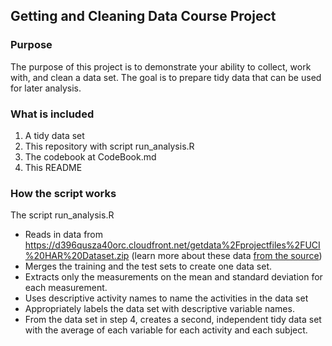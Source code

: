 ## Getting and Cleaning Data Course Project

### Purpose
The purpose of this project is to demonstrate your ability to collect, work with, and clean a data set. The goal is to prepare tidy data that can be used for later analysis.

### What is included

1. A tidy data set
2. This repository with script run_analysis.R
3. The codebook at CodeBook.md
4. This README

### How the script works

The script run_analysis.R 
* Reads in data from https://d396qusza40orc.cloudfront.net/getdata%2Fprojectfiles%2FUCI%20HAR%20Dataset.zip (learn more about these data [from the source](http://archive.ics.uci.edu/ml/datasets/Human+Activity+Recognition+Using+Smartphones
))
* Merges the training and the test sets to create one data set.
* Extracts only the measurements on the mean and standard deviation for each measurement.
* Uses descriptive activity names to name the activities in the data set
* Appropriately labels the data set with descriptive variable names.
* From the data set in step 4, creates a second, independent tidy data set with the average of each variable for each activity and each subject.


